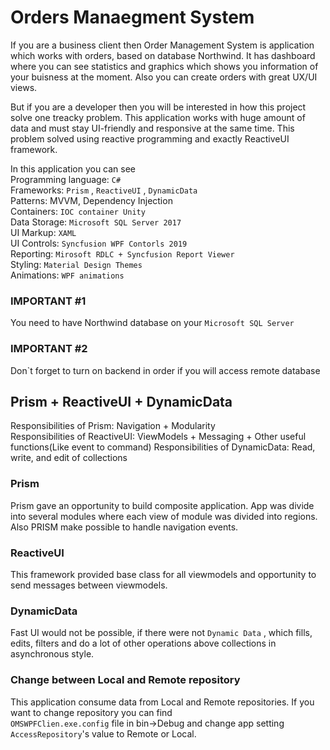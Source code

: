 # Orders Manaegment System

If you are a business client then Order Management System is application which works with orders, based on database Northwind. It has dashboard where you can see statistics and graphics which shows you information of your buisness at the moment. Also you can create orders with great UX/UI views.

But if you are a developer then you will be interested in how this project solve one treacky problem. This application works with huge amount of data and must stay UI-friendly and responsive at the same time. This problem solved using reactive programming and exactly ReactiveUI framework.

In this application you can see  
Programming language: `C#`  
Frameworks: `Prism` , `ReactiveUI` , `DynamicData`  
Patterns: MVVM, Dependency Injection  
Containers: `IOC container Unity`  
Data Storage: `Microsoft SQL Server 2017 `  
UI Markup: `XAML`  
UI Controls: `Syncfusion WPF Contorls 2019`  
Reporting: `Mirosoft RDLC + Syncfusion Report Viewer`  
Styling: `Material Design Themes`  
Animations: `WPF animations` 

### IMPORTANT #1
You need to have Northwind database on your `Microsoft SQL Server`    

### IMPORTANT #2
Don`t forget to turn on backend in order if you will access remote database 
  
## Prism + ReactiveUI + DynamicData
Responsibilities of Prism: Navigation + Modularity  
Responsibilities of ReactiveUI: ViewModels + Messaging + Other useful functions(Like event to command)
Responsibilities of DynamicData: Read, write, and edit of collections

### Prism
Prism gave an opportunity to build composite application. App was divide into several modules
where each view of module was divided into regions. Also PRISM make possible to 
handle navigation events.

### ReactiveUI
This framework provided base class for all viewmodels and opportunity to send messages between viewmodels.

### DynamicData 
Fast UI would not be possible, if there were not `Dynamic Data` , which fills, edits, filters and do a lot of other operations
above collections in asynchronous style.

### Change between Local and Remote repository
This application consume data from Local and Remote repositories. If you want to change repository you can find   
`OMSWPFClien.exe.config` file in bin->Debug and change app setting `AccessRepository`'s value to Remote or Local.
